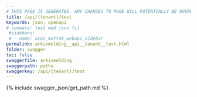 ```yaml
---
# THIS PAGE IS GENERATED. ANY CHANGES TO PAGE WILL POTENTIALLY BE OVERWRITTEN.
title: /api/{tenant}/test
keywords: json, openapi
# summary: test med json fil
 #sidebars: 
 # - name: acos_mottak_webapi_sidebar
permalink: arkivmelding__api__tenant__test.html
folder: swagger
toc: false
swaggerfile: arkivmelding
swaggerpath: paths
swaggerkey: /api/{tenant}/test
---
```

{% include swagger_json/get_path.md %}
